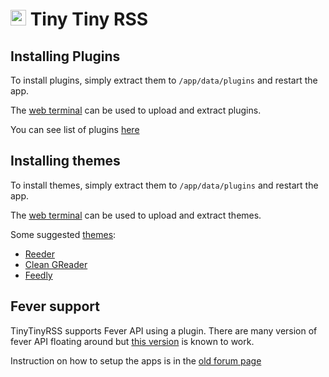# <img src="/documentation/img/tinytinyrss-logo.png" width="25px"> Tiny Tiny RSS

## Installing Plugins

To install plugins, simply extract them to `/app/data/plugins` and restart
the app.

The [web terminal](apps/#web-terminal) can be used to upload
and extract plugins.

You can see list of plugins [here](https://git.tt-rss.org/git/tt-rss/wiki/Plugins)

## Installing themes

To install themes, simply extract them to `/app/data/plugins` and restart
the app.

The [web terminal](apps/#web-terminal) can be used to upload
and extract themes.

Some suggested [themes](https://git.tt-rss.org/git/tt-rss/wiki/Themes):

* [Reeder](https://github.com/tschinz/tt-rss_reeder_theme)
* [Clean GReader](https://github.com/naeramarth7/clean-greader)
* [Feedly](https://github.com/levito/tt-rss-feedly-theme)

## Fever support

TinyTinyRSS supports Fever API using a plugin. There are many version of 
fever API floating around but [this version](https://github.com/wodev/tinytinyrss-fever-plugin#installation)
is known to work.

Instruction on how to setup the apps is in the [old forum page](https://tt-rss.org/oldforum/viewtopic.php?f=22&t=1981)

